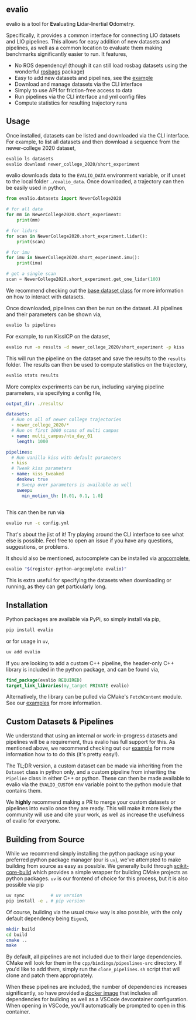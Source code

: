 ## evalio

evalio is a tool for **Eval**uating **L**idar-**I**nertial **O**dometry.

Specifically, it provides a common interface for connecting LIO datasets and LIO pipelines. This allows for easy addition of new datasets and pipelines, as well as a common location to evaluate them making benchmarks significantly easier to run. It features,
- No ROS dependency! (though it can still load rosbag datasets using the wonderful [rosbags](https://ternaris.gitlab.io/rosbags/) package)
- Easy to add new datasets and pipelines, see the [example](https://github.com/contagon/evalio-example)
- Download and manage datasets via the CLI interface
- Simply to use API for friction-free access to data
- Run pipelines via the CLI interface and yml config files
- Compute statistics for resulting trajectory runs

## Usage

Once installed, datasets can be listed and downloaded via the CLI interface. For example, to list all datasets and then download a sequence from the newer-college 2020 dataset,
```bash
evalio ls datasets
evalio download newer_college_2020/short_experiment
```
evalio downloads data to the `EVALIO_DATA` environment variable, or if unset to the local folder `./evalio_data`. Once downloaded, a trajectory can then be easily used in python,
```python
from evalio.datasets import NewerCollege2020

# for all data
for mm in NewerCollege2020.short_experiment:
    print(mm)

# for lidars
for scan in NewerCollege2020.short_experiment.lidar():
    print(scan)

# for imu
for imu in NewerCollege2020.short_experiment.imu():
    print(imu)

# get a single scan
scan = NewerCollege2020.short_experiment.get_one_lidar(100)
```
We recommend checking out the [base dataset class](python/evalio/datasets/base.py) for more information on how to interact with datasets.

Once downloaded, pipelines can then be run on the dataset. All pipelines and their parameters can be shown via,
```bash
evalio ls pipelines
```
For example, to run KissICP on the dataset,
```bash
evalio run -o results -d newer_college_2020/short_experiment -p kiss
```
This will run the pipeline on the dataset and save the results to the `results` folder. The results can then be used to compute statistics on the trajectory,
```bash
evalio stats results
```
More complex experiments can be run, including varying pipeline parameters, via specifying a config file,
```yaml
output_dir: ./results/

datasets:
  # Run on all of newer college trajectories
  - newer_college_2020/*
  # Run on first 1000 scans of multi campus
  - name: multi_campus/ntu_day_01
    length: 1000

pipelines:
  # Run vanilla kiss with default parameters
  - kiss
  # Tweak kiss parameters
  - name: kiss_tweaked
    deskew: true
    # Sweep over parameters is available as well
    sweep:
      min_motion_th: [0.01, 0.1, 1.0]
      
```
This can then be run via
```bash
evalio run -c config.yml
```
That's about the jist of it! Try playing around the CLI interface to see what else is possible. Feel free to open an issue if you have any questions, suggestions, or problems.

It should also be mentioned, autocomplete can be installed via [argcomplete](https://github.com/kislyuk/argcomplete),
```bash
evalio "$(register-python-argcomplete evalio)"
```
This is extra useful for specifying the datasets when downloading or running, as they can get particularly long.

## Installation

Python packages are available via PyPi, so simply install via pip,
```bash
pip install evalio
```
or for usage in `uv`,
```bash
uv add evalio
```

If you are looking to add a custom C++ pipeline, the header-only C++ library is included in the python package, and can be found via,
```cmake
find_package(evalio REQUIRED)
target_link_libraries(my_target PRIVATE evalio)
```
Alternatively, the library can be pulled via CMake's `FetchContent` module. See our [examples](https://github.com/contagon/evalio-example) for more information.

## Custom Datasets & Pipelines
We understand that using an internal or work-in-progress datasets and pipelines will be a requirement, thus evalio has full support for this. As mentioned above, we recommend checking out our [example](https://github.com/contagon/evalio-example) for more information how to to do this (it's pretty easy!). 

The TL;DR version, a custom dataset can be made via inheriting from the `Dataset` class in python only, and a custom pipeline from inheriting the `Pipeline` class in either C++ or python. These can then be made available to evalio via the `EVALIO_CUSTOM` env variable point to the python module that contains them.

We **highly** recommend making a PR to merge your custom datasets or pipelines into evalio once they are ready. This will make it more likely the community will use and cite your work, as well as increase the usefulness of evalio for everyone.

## Building from Source

While we recommend simply installing the python package using your preferred python package manager (our is `uv`), we've attempted to make building from source as easy as possible. We generally build through [scikit-core-build](https://scikit-build-core.readthedocs.io/) which provides a simple wrapper for building CMake projects as python packages. `uv` is our frontend of choice for this process, but it is also possible via pip
```bash
uv sync          # uv version
pip install -e . # pip version
```

Of course, building via the usual `CMake` way is also possible, with the only default dependency being `Eigen3`,
```bash
mkdir build
cd build
cmake ..
make
```

By default, all pipelines are not included due to their large dependencies. CMake will look for them in the `cpp/bindings/pipeslines-src` directory. If you'd like to add them, simply run the `clone_pipelines.sh` script that will clone and patch them appropriately. 

When these pipelines are included, the number of dependencies increases significantly, so have provided a [docker image](https://github.com/contagon/evalio/pkgs/container/evalio_manylinux_2_28_x86_64) that includes all dependencies for building as well as a VSCode devcontainer configuration. When opening in VSCode, you'll automatically be prompted to open in this container.